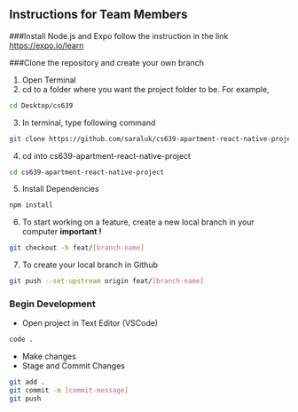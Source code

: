 ## Instructions for Team Members
###Install Node.js and Expo
follow the instruction in the link https://expo.io/learn

###Clone the repository and create your own branch
1. Open Terminal
2. cd to a folder where you want the project folder to be.
For example,
```bash
cd Desktop/cs639
```
3. In terminal, type following command
```bash
git clone https://github.com/saraluk/cs639-apartment-react-native-project.git
```
4. cd into cs639-apartment-react-native-project
```bash
cd cs639-apartment-react-native-project
```
5. Install Dependencies
```bash
npm install
```
6. To start working on a feature, create a new local branch in your computer **important !**
```bash
git checkout -b feat/[branch-name]
```
7. To create your local branch in Github
```bash
git push --set-upstream origin feat/[branch-name]
```

### Begin Development
- Open project in Text Editor (VSCode)
```bash
code .
```
- Make changes
- Stage and Commit Changes 
```bash
git add .
git commit -m [commit-message]
git push
```

